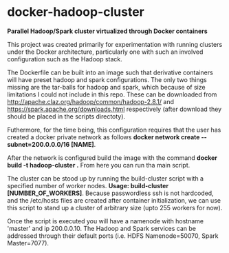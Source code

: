 # docker-hadoop-cluster
**Parallel Hadoop/Spark cluster virtualized through Docker containers**

This project was created primarily for experimentation with running clusters under the Docker architecture, particularly one with such an involved configuration such as the Hadoop stack.

The Dockerfile can be built into an image such that derivative containers will have preset hadoop and spark configurations. The only two things missing are the tar-balls for hadoop and spark, which because of size limitations I could not include in this repo. These can be downloaded from http://apache.claz.org/hadoop/common/hadoop-2.8.1/ and https://spark.apache.org/downloads.html respectively (after download they should be placed in the scripts directoty).


Futhermore, for the time being, this configuration requires that the user has created a docker private network as follows **docker network create --subnet=200.0.0.0/16 [NAME]**. 

After the network is configured build the image with the command **docker build -t hadoop-cluster .** From here you can run tha main script. 

The cluster can be stood up by running the build-cluster script with a specified number of worker nodes. **Usage: build-cluster [NUMBER_OF_WORKERS]**. Because passwordless ssh is not hardcoded, and the /etc/hosts files are created after container initialization, we can use this script to stand up a cluster of arbitrary size (upto 255 workers for now).

Once the script is executed you will have a namenode with hostname 'master' and ip 200.0.0.10. The Hadoop and Spark services can be addressed through their default ports (i.e. HDFS Namenode=50070, Spark Master=7077).

